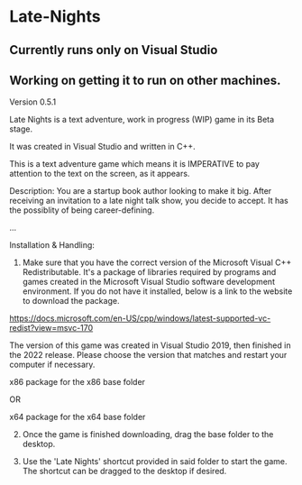 # Late-Nights 
## Currently runs only on Visual Studio
## Working on getting it to run on other machines.
Version 0.5.1

Late Nights is a text adventure, work in progress (WIP) game in its Beta stage.

It was created in Visual Studio and written in C++.



This is a text adventure game which means it is IMPERATIVE to pay attention
to the text on the screen, as it appears.

Description: You are a startup book author looking to make it big. After
             receiving an invitation to a late night talk show, you decide
             to accept. It has the possiblity of being career-defining.


...


Installation & Handling:
1. Make sure that you have the correct version of the Microsoft Visual C++ Redistributable. It's a package of libraries
   required by programs and games created in the Microsoft Visual Studio software development environment. If you do not
   have it installed, below is a link to the website to download the package.

https://docs.microsoft.com/en-US/cpp/windows/latest-supported-vc-redist?view=msvc-170

   The version of this game was created in Visual Studio 2019, then finished in the 2022 release. 
   Please choose the version that matches and restart your computer if necessary.
   
   x86 package for the x86 base folder
   
   OR
   
   x64 package for the x64 base folder

2. Once the game is finished downloading, drag the base folder to the desktop.

3. Use the 'Late Nights' shortcut provided in said folder to start the game. The shortcut can be 
   dragged to the desktop if desired.
